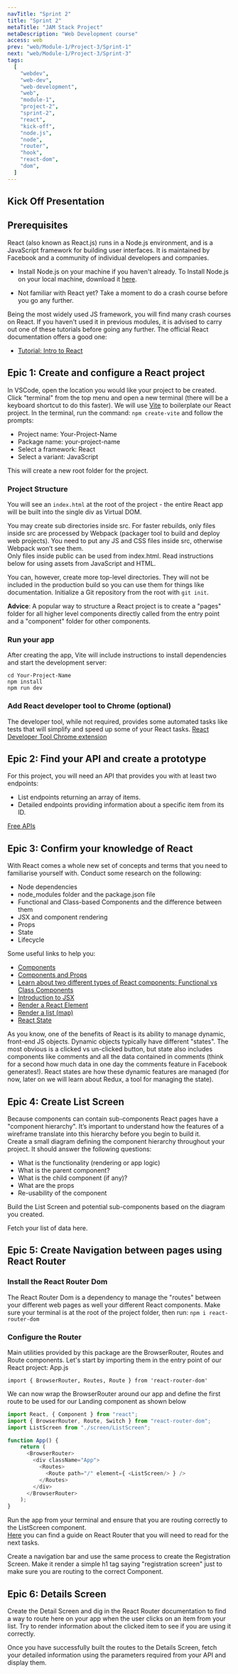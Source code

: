 ```yaml
---
navTitle: "Sprint 2"
title: "Sprint 2"
metaTitle: "JAM Stack Project"
metaDescription: "Web Development course"
access: web
prev: "web/Module-1/Project-3/Sprint-1"
next: "web/Module-1/Project-3/Sprint-3"
tags:
  [
    "webdev",
    "web-dev",
    "web-development",
    "web",
    "module-1",
    "project-2",
    "sprint-2",
    "react",
    "kick-off",
    "node.js",
    "node",
    "router",
    "hook",
    "react-dom",
    "dom",
  ]
---
```


## Kick Off Presentation

<embeddediframe link="https://docs.google.com/presentation/d/e/2PACX-1vT--mMYY1FXytVwcuRu5y8LmUPDPpnV8_R8M4KzCUKh8IBjcK5QCx4kfCk5Y_BgkNMRkoQZ-28X4OLM/embed?start=false&loop=false&delayms=3000"/>

## Prerequisites

React (also known as React.js) runs in a Node.js environment, and is a JavaScript framework for building user interfaces. It is maintained by Facebook and a community of individual developers and companies.

- Install Node.js on your machine if you haven't already. To Install Node.js on your local machine, download it [here](https://nodejs.org/en/download/).  

- Not familiar with React yet? Take a moment to do a crash course before you go any further.

Being the most widely used JS framework, you will find many crash courses on React. If you haven't used it in previous modules, it is advised to carry out one of these tutorials before going any further. The official React documentation offers a good one:

- [Tutorial: Intro to React](https://react.dev/learn/tutorial-tic-tac-toe)

## Epic 1: Create and configure a React project

In VSCode, open the location you would like your project to be created. Click "terminal" from the top menu and open a new terminal (there will be a keyboard shortcut to do this faster). We will use [Vite](https://vitejs.dev/) to boilerplate our React project. In the terminal, run the command: `npm create-vite` and follow the prompts:

- Project name: Your-Project-Name
- Package name: your-project-name
- Select a framework: React
- Select a variant: JavaScript

This will create a new root folder for the project.

### Project Structure

You will see an `index.html` at the root of the project - the entire React app will be built into the single div as Virtual DOM.  

You may create sub directories inside src. For faster rebuilds, only files inside src are processed by Webpack (packager tool to build and deploy web projects). You need to put any JS and CSS files inside src, otherwise Webpack won’t see them.  
Only files inside public can be used from index.html. Read instructions below for using assets from JavaScript and HTML.  

You can, however, create more top-level directories. They will not be included in the production build so you can use them for things like documentation. Initialize a Git repository from the root with `git init`.

**Advice**: A popular way to structure a React project is to create a "pages" folder for all higher level components directly called from the entry point and a "component" folder for other components.

### Run your app

After creating the app, Vite will include instructions to install dependencies and start the development server:

```
cd Your-Project-Name
npm install
npm run dev
```

### Add React developer tool to Chrome (optional)

The developer tool, while not required, provides some automated tasks like tests that will simplify and speed up some of your React tasks.
[React Developer Tool Chrome extension](https://chrome.google.com/webstore/detail/react-developer-tools/)

## Epic 2: Find your API and create a prototype

For this project, you will need an API that provides you with at least two endpoints:

- List endpoints returning an array of items.
- Detailed endpoints providing information about a specific item from its ID.

[Free APIs](/content/web/Module-1/Free-APIs)

## Epic 3: Confirm your knowledge of React

With React comes a whole new set of concepts and terms that you need to familiarise yourself with. Conduct some research on the following:

- Node dependencies
- node_modules folder and the package.json file
- Functional and Class-based Components and the difference between them
- JSX and component rendering
- Props
- State
- Lifecycle

Some useful links to help you:

- [Components](https://reactjs.org/docs/react-component.html)
- [Components and Props](https://reactjs.org/docs/components-and-props.html)
- [Learn about two different types of React components: Functional vs Class Components](https://www.twilio.com/blog/react-choose-functional-components)
- [Introduction to JSX](https://reactjs.org/docs/introducing-jsx.html)
- [Render a React Element](https://reactjs.org/docs/rendering-elements.html)
- [Render a list (map)](https://reactjs.org/docs/lists-and-keys.html)
- [React State](https://reactjs.org/docs/state-and-lifecycle.html)

As you know, one of the benefits of React is its ability to manage dynamic, front-end JS objects. Dynamic objects typically have different "states". The most obvious is a clicked vs un-clicked button, but state also includes components like comments and all the data contained in comments (think for a second how much data in one day the comments feature in Facebook generates!). React states are how these dynamic features are managed (for now, later on we will learn about Redux, a tool for managing the state).

## Epic 4: Create List Screen

Because components can contain sub-components React pages have a "component hierarchy". It’s important to understand how the features of a wireframe translate into this hierarchy before you begin to build it.  
Create a small diagram defining the component hierarchy throughout your project. It should answer the following questions:

- What is the functionality (rendering or app logic)
- What is the parent component?
- What is the child component (if any)?
- What are the props
- Re-usability of the component

Build the List Screen and potential sub-components based on the diagram you created.

Fetch your list of data here.

## Epic 5: Create Navigation between pages using React Router

### Install the React Router Dom

The React Router Dom is a dependency to manage the "routes" between your different web pages as well your different React components. Make sure your terminal is at the root of the project folder, then run: `npm i react-router-dom`

### Configure the Router

Main utilities provided by this package are the BrowserRouter, Routes and Route components. Let's start by importing them in the entry point of our React project: App.js

`import { BrowserRouter, Routes, Route } from 'react-router-dom'`

We can now wrap the BrowserRouter around our app and define the first route to be used for our Landing component as shown below

```js
import React, { Component } from "react";
import { BrowserRouter, Route, Switch } from "react-router-dom";
import ListScreen from "./screen/ListScreen";

function App() {
    return (
      <BrowserRouter>
        <div className="App">
          <Routes>
            <Route path="/" element={ <ListScreen/> } />
          </Routes>
        </div>
      </BrowserRouter>
    );
}
```

Run the app from your terminal and ensure that you are routing correctly to the ListScreen component.  
[Here](https://reactrouter.com/en/v6.3.0/getting-started/overview) you can find a guide on React Router that you will need to read for the next tasks.

Create a navigation bar and use the same process to create the Registration Screen. Make it render a simple h1 tag saying "registration screen" just to make sure you are routing to the correct Component.

## Epic 6: Details Screen

Create the Detail Screen and dig in the React Router documentation to find a way to route here on your app when the user clicks on an item from your list. Try to render information about the clicked item to see if you are using it correctly.

Once you have successfully built the routes to the Details Screen, fetch your detailed information using the parameters required from your API and display them.
